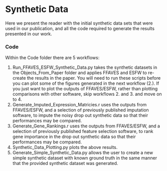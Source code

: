 # Synthetic Data
Here we present the reader with the initial synthetic data sets that were used in our publication, and all the code required to generate the results presented in our work.

### Code
Within the Code folder there are 5 workflows:
1. Run_FFAVES_ESFW_Synthetic_Data.py takes the synthetic datasets in the Objects_From_Paper folder and applies FFAVES and ESFW to re-create the results in the paper. You will need to run these scripts before you can plot some of the figures generated in the next workflow (2.). If you just want to plot the outputs of FFAVES/ESFW, rather than plotting comparisons with other software, skip workflows 2. and 3. and move on to 4.
2. Generate_Imputed_Expression_Matricies.r uses the outputs from FFAVES/ESFW, and a selection of previously published imputation software, to impute the noisy drop out synthetic data so that their performances may be compared.
3. Generate_Gene_Rankings.r uses the outputs from FFAVES/ESFW, and a selection of previously published feature selection software, to rank gene importance in the drop out synthetic data so that their performances may be compared.
4. Synthetic_Data_Plotting.py plots the above results.
5. Generate_Simple_Synthetic_Data.py allows the user to create a new simple synthetic dataset with known ground truth in the same manner that the provided synthetic dataset was generated. 
